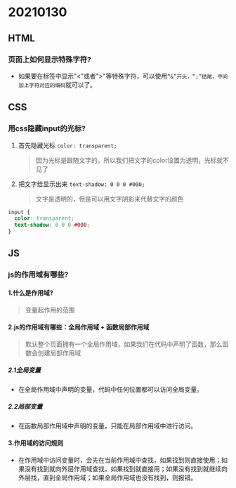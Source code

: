 # 20210130

## HTML

### 页面上如何显示特殊字符?

* 如果要在标签中显示"<"或者">"等特殊字符，可以使用`“&”开头，“;”结尾，中间加上字符对应的编码`就可以了。

## CSS

### 用css隐藏input的光标?

1. 首先隐藏光标 `color: transparent;`
    > 因为光标是跟随文字的，所以我们把文字的color设置为透明，光标就不见了
2. 把文字给显示出来 `text-shadow: 0 0 0 #000;`
    > 文字是透明的，但是可以用文字阴影来代替文字的颜色

```css
input {
  color: transparent;
  text-shadow: 0 0 0 #000;
}
```

## JS

### js的作用域有哪些?

#### 1.什么是作用域?

> 变量起作用的范围

#### 2.js的作用域有哪些：全局作用域 + 函数局部作用域

> 默认整个页面拥有一个全局作用域，如果我们在代码中声明了函数，那么函数会创建局部作用域

##### 2.1全局变量

* 在全局作用域中声明的变量，代码中任何位置都可以访问全局变量。

##### 2.2局部变量

* 在函数局部作用域中声明的变量，只能在局部作用域中进行访问。

#### 3.作用域的访问规则

* 在作用域中访问变量时，会先在当前作用域中查找，如果找到则直接使用；如果没有找到就向外层作用域查找，如果找到就直接用；如果没有找到就继续向外层找，直到全局作用域；如果全局作用域也没有找到，则报错。

